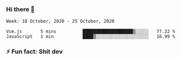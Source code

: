 ### Hi there 👋
<!--START_SECTION:waka-->
```text
Week: 18 October, 2020 - 25 October, 2020

Vue.js       5 mins          ███████████████████▒░░░░░   77.32 % 
JavaScript   1 min           ████▒░░░░░░░░░░░░░░░░░░░░   16.99 % 
```
<!--END_SECTION:waka-->
<!--
**TG4LAaron/TG4LAaron** is a ✨ _special_ ✨ repository because its `README.md` (this file) appears on your GitHub profile.

Here are some ideas to get you started:

- 🔭 I’m currently working on ...
- 🌱 I’m currently learning ...
- 👯 I’m looking to collaborate on ...
- 🤔 I’m looking for help with ...
- 💬 Ask me about ...
- 📫 How to reach me: ...
- 😄 Pronouns: ...
- ⚡ Fun fact: ...
-->
### ⚡ Fun fact: Shit dev
